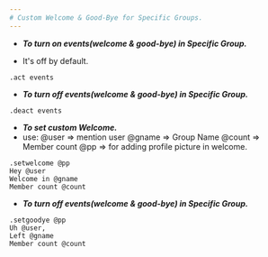 ```yaml
---
# Custom Welcome & Good-Bye for Specific Groups.
---
```


- ***To turn on events(welcome & good-bye) in Specific Group.***

- It's off by default.
```
.act events
```
- ***To turn off events(welcome & good-bye) in Specific Group.***

```
.deact events
```
- ***To set custom Welcome.***
- use:
   @user => mention user
   @gname => Group Name
   @count => Member count
   @pp => for adding profile picture in welcome.
```
.setwelcome @pp
Hey @user
Welcome in @gname
Member count @count
```
- ***To turn off events(welcome & good-bye) in Specific Group.***

```
.setgoodye @pp
Uh @user,
Left @gname
Member count @count
```
